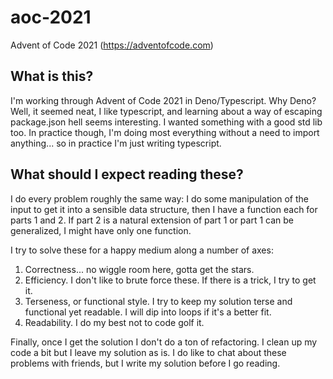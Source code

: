 # aoc-2021

Advent of Code 2021 (https://adventofcode.com)

## What is this?

I'm working through Advent of Code 2021 in Deno/Typescript. Why Deno? Well, it seemed neat, I like typescript, and learning
about a way of escaping package.json hell seems interesting. I wanted something with a good std lib too. In practice though, I'm doing most everything without a need to import anything... so in practice I'm just writing typescript.

## What should I expect reading these?

I do every problem roughly the same way: I do some manipulation of the input to get it into a sensible data structure, then I have a function each for parts 1 and 2. If part 2 is a natural extension of part 1 or part 1 can be generalized, I might have only one function.

I try to solve these for a happy medium along a number of axes:

1. Correctness... no wiggle room here, gotta get the stars.
2. Efficiency. I don't like to brute force these. If there is a trick, I try to get it.
3. Terseness, or functional style. I try to keep my solution terse and functional yet readable. I will dip into loops if it's a better fit.
4. Readability. I do my best not to code golf it.

Finally, once I get the solution I don't do a ton of refactoring. I clean up my code a bit but I leave my solution
as is. I do like to chat about these problems with friends, but I write my solution before I go reading.

